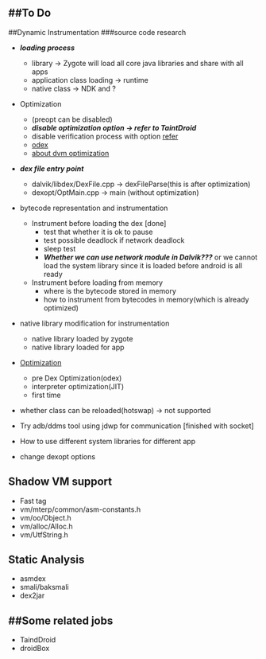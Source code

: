 ##To Do
---

##Dynamic Instrumentation
###source code research
* ___loading process___
  * library -> Zygote will load all core java libraries and share with all apps
  * application class loading -> runtime
  * native class -> NDK and ?
* Optimization
  * (preopt can be disabled)
  * ___disable optimization option -> refer to TaintDroid___
  * disable verification process with option [refer](http://www.netmite.com/android/mydroid/dalvik/docs/embedded-vm-control.html)
  * [odex](https://code.google.com/p/smali/wiki/DeodexInstructions)
  * [about dvm optimization](http://www.netmite.com/android/mydroid/dalvik/docs/dexopt.html)
* ___dex file entry point___
  * dalvik/libdex/DexFile.cpp -> dexFileParse(this is after optimization)
  * dexopt/OptMain.cpp -> main (without optimization)

* bytecode representation and instrumentation
  * Instrument before loading the dex [done]
    * test that whether it is ok to pause
    * test possible deadlock if network deadlock
    * sleep test
    * ___Whether we can use network module in Dalvik???___ or we cannot load the system library since it is loaded before android is all ready
  * Instrument before loading from memory
    * where is the bytecode stored in memory
    * how to instrument from bytecodes in memory(which is already optimized)
    
* native library modification for instrumentation
   * native library loaded by zygote
   * native library loaded for app

* [Optimization](http://www.netmite.com/android/mydroid/dalvik/docs/dexopt.html)
  * pre Dex Optimization(odex)
  * interpreter optimization(JIT)
  * first time
  
* whether class can be reloaded(hotswap) -> not supported

* Try adb/ddms tool using jdwp for communication [finished with socket]

* How to use different system libraries for different app
 * change dexopt options

## Shadow VM support
 * Fast tag
  * vm/mterp/common/asm-constants.h
  * vm/oo/Object.h
  * vm/alloc/Alloc.h
  * vm/UtfString.h
## Static Analysis
 * asmdex
 * smali/baksmali
 * dex2jar


##Some related jobs
---
* TaindDroid
* droidBox
